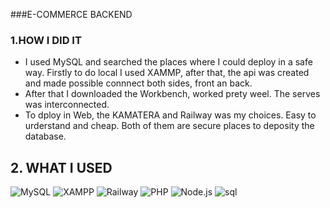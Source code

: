 ###E-COMMERCE BACKEND

### 1.HOW I DID IT
- I used MySQL and searched the places where I could deploy in a safe way. Firstly to do local I used XAMMP, after that, the api was created and made possible connnect both sides, front an back.
- After that I downloaded the Workbench, worked prety weel. The serves was interconnected.
- To dploy in Web, the KAMATERA and Railway was my choices. Easy to urderstand and cheap. Both of them are secure places to deposity the database.

## 2. WHAT I USED

![MySQL](https://img.shields.io/badge/-MySQL-333333?style=flat&logo=mysql)
![XAMPP](https://img.shields.io/badge/-XAMPP-333333?style=flat&logo=xampp&logoColor=FB7A24)
![Railway](https://img.shields.io/badge/-Railway-333333?style=flat&logo=railway)
![PHP](https://img.shields.io/badge/-PHP-333333?style=flat&logo=PHP)
![Node.js](https://img.shields.io/badge/-Node.js-333333?style=flat&logo=Node.js)
![sql](https://img.shields.io/badge/-sql-333333?style=flat&logo=sql)
